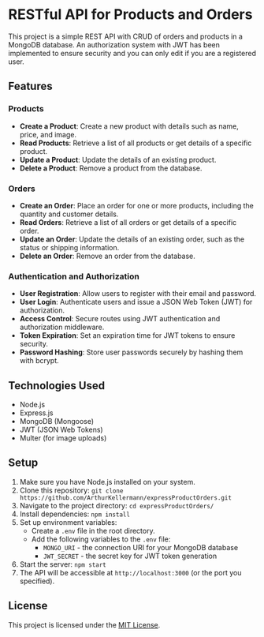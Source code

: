 # RESTful API for Products and Orders

This project is a simple REST API with CRUD of orders and products in a MongoDB database. An authorization system with JWT has been implemented to ensure security and you can only edit if you are a registered user.

## Features

### Products

- **Create a Product**: Create a new product with details such as name, price, and image.
- **Read Products**: Retrieve a list of all products or get details of a specific product.
- **Update a Product**: Update the details of an existing product.
- **Delete a Product**: Remove a product from the database.

### Orders

- **Create an Order**: Place an order for one or more products, including the quantity and customer details.
- **Read Orders**: Retrieve a list of all orders or get details of a specific order.
- **Update an Order**: Update the details of an existing order, such as the status or shipping information.
- **Delete an Order**: Remove an order from the database.

### Authentication and Authorization

- **User Registration**: Allow users to register with their email and password.
- **User Login**: Authenticate users and issue a JSON Web Token (JWT) for authorization.
- **Access Control**: Secure routes using JWT authentication and authorization middleware.
- **Token Expiration**: Set an expiration time for JWT tokens to ensure security.
- **Password Hashing**: Store user passwords securely by hashing them with bcrypt.

## Technologies Used

- Node.js
- Express.js
- MongoDB (Mongoose)
- JWT (JSON Web Tokens)
- Multer (for image uploads)

## Setup

1. Make sure you have Node.js installed on your system.
2. Clone this repository: `git clone https://github.com/ArthurKellermann/expressProductOrders.git`
3. Navigate to the project directory: `cd expressProductOrders/`
4. Install dependencies: `npm install`
5. Set up environment variables:
   - Create a `.env` file in the root directory.
   - Add the following variables to the `.env` file:
     - `MONGO_URI` - the connection URI for your MongoDB database
     - `JWT_SECRET` - the secret key for JWT token generation
6. Start the server: `npm start`
7. The API will be accessible at `http://localhost:3000` (or the port you specified).

## License

This project is licensed under the [MIT License](LICENSE).

